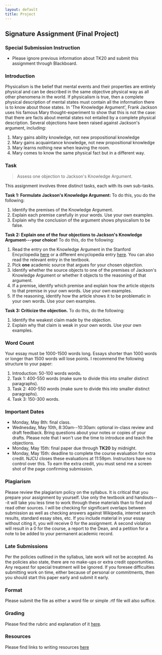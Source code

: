 ```yaml
---
layout: default
title: Project
---
```


## Signature Assignment (Final Project)

### Special Submission Instruction
+ Please ignore previous information about TK20 and submit this assignment through Blackboard.  

### Introduction 

Physicalism is the belief that mental events and their properties are entirely physical and can be described in the same objective physical way as all other phenomena in the world. If physicalism is true, then a complete physical description of mental states must contain all the information there is to know about those states. In 'The Knowledge Argument', Frank Jackson uses his famous Mary thought-experiment to show that this is not the case: that there are facts about mental states not entailed by a complete physical description. Several objections have been raised against Jackson's argument, including: 

1. Mary gains ability knowledge, not new propositional knowledge
2. Mary gains acquaintance knowledge, not new propositional knowledge
3. Mary learns nothing new when leaving the room. 
3. Mary comes to know the same physical fact but in a different way.


### Task 

> Assess one objection to Jackson's Knowledge Argument. 

This assignment involves three distinct tasks, each with its own sub-tasks.  

**Task 1: Formulate Jackson's Knowledge Argument:** To do this, you do the following: 

1. Identify the premises of the Knowledge Argument. 
2. Explain each premise carefully in your words. Use your own examples. 
3. Explain why the conclusion of the argument shows physicalism to be false. 

**Task 2: Explain one of the four objections to Jackson's Knowledge Argument---your choice!** To do this, do the following: 

1. Read the entry on the Knowledge Argument in the Stanford Encyclopedia [here](https://plato.stanford.edu/entries/qualia-knowledge) or a different encyclopedia entry [here](http://www.iep.utm.edu/know-arg/). You can also read the relevant entry in the textbook.
2. Pick **one** academic source that argues for your chosen objection. 
3. Identify whether the source objects to one of the premises of Jackson's Knowledge Argument or whether it objects to the reasoning of that argument. 
4. If a premise, identify which premise and explain how the article objects to that premise in your own words. Use your own examples.
5. If the reasoning, identify how the article shows it to be problematic in your own words. Use your own examples.  

**Task 3: Criticize the objection.** To do this, do the following: 

1. Identify the weakest claim made by the objection. 
2. Explain why that claim is weak in your own words. Use your own examples. 


### Word Count

Your essay must be 1000-1500 words long. Essays shorter than 1000 words or longer than 1500 words will lose points. I recommend the following structure to your paper:

1. Introduction: 50-100 words words.
2. Task 1: 400-550 words (make sure to divide this into smaller distinct paragraphs).
3. Task 2: 400-550 words (make sure to divide this into smaller distinct paragraphs).
4. Task 3: 150-300 words.

### Important Dates

+ Monday, May 8th: final class. 
+ Wednesday, May 10th, 8:30am--10:30am: optional in-class review and draft feedback. Bring questions about your notes or copies of your drafts. Please note that I won't use the time to introduce and teach the objections.  
+ Monday, May 15th: final paper due through **TK20** by midnight. 
+ Monday, May 15th: deadline to complete the course evaluation for extra credit. NJCU closes these evaluations at 11:59pm. Instructors have no control over this. To earn the extra credit, you must send me a screen shot of the page confirming submission.  



### Plagiarism

Please review the plagiarism policy on the syllabus. It is critical that you prepare your assignment by yourself. Use only the textbook and handouts---it will take you less time to work through these materials than to find and read other sources. I will be checking for significant overlaps between submission as well as checking answers against Wikipedia, internet search results, standard essay sites, etc. If you include material in your essay without citing it, you will receive 0 for the assignment. A second violation will result in a 0 for the course, a report to the Dean, and a petition for a note to be added to your permanent academic record. 



### Late Submissions

Per the policies outlined in the syllabus, late work will not be accepted. As the policies also state, there are no make-ups or extra credit opportunities. Any request for special treatment will be ignored. If you foresee difficulties submitting work on time, either because of personal or commitments, then you should start this paper early and submit it early. 

### Format
Please submit the file as either a word file or simple .rtf file will also suffice.

### Grading
Please find the rubric and explanation of it [here](/Teaching/Grading/).

### Resources
Please find links to writing resources [here](/Teaching/Resources/)


